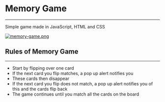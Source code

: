 # Memory Game
***
Simple game made in JavaScript, HTML and CSS

[![memory-game.png](https://i.postimg.cc/WzV5T07R/memory-game.png)](https://postimg.cc/DJCrcJD5)

## Rules of Memory Game
***
- Start by flipping over one card
- If the next card you flip matches, a pop up alert notifies you
- These cards then disappear 
- If the next card you flip does not match, a pop up alert notifies you of this and the cards flip back
- The game continues until you match all the cards on the board
